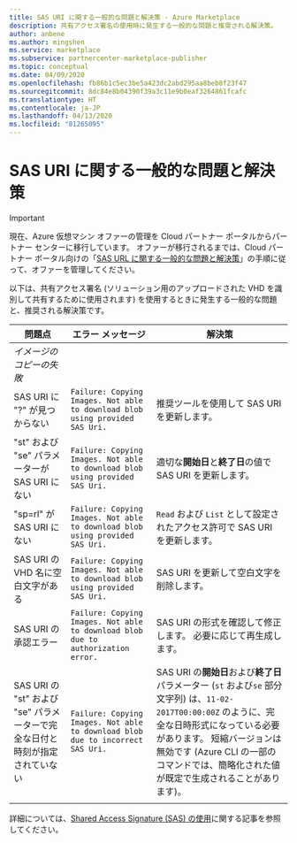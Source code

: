 ```yaml
---
title: SAS URI に関する一般的な問題と解決策 - Azure Marketplace
description: 共有アクセス署名の使用時に発生する一般的な問題と推奨される解決策。
author: anbene
ms.author: mingshen
ms.service: marketplace
ms.subservice: partnercenter-marketplace-publisher
ms.topic: conceptual
ms.date: 04/09/2020
ms.openlocfilehash: fb86b1c5ec3be5a423dc2abd295aa8beb8f23f47
ms.sourcegitcommit: 8dc84e8b04390f39a3c11e9b0eaf3264861fcafc
ms.translationtype: HT
ms.contentlocale: ja-JP
ms.lasthandoff: 04/13/2020
ms.locfileid: "81265095"
---
```

# <a name="common-sas-uri-issues-and-fixes"></a>SAS URI に関する一般的な問題と解決策

> [!IMPORTANT]
> 現在、Azure 仮想マシン オファーの管理を Cloud パートナー ポータルからパートナー センターに移行しています。 オファーが移行されるまでは、Cloud パートナー ポータル向けの「[SAS URL に関する一般的な問題と解決策](https://docs.microsoft.com/azure/marketplace/cloud-partner-portal/virtual-machine/cpp-common-sas-url-issues)」の手順に従って、オファーを管理してください。

以下は、共有アクセス署名 (ソリューション用のアップロードされた VHD を識別して共有するために使用されます) を使用するときに発生する一般的な問題と、推奨される解決策です。

| **問題点** | **エラー メッセージ** | **解決策** |
| --------- | ------------------- | ------- |
| *イメージのコピーの失敗* |  |  |
| SAS URI に "?" が見つからない | `Failure: Copying Images. Not able to download blob using provided SAS Uri.` | 推奨ツールを使用して SAS URI を更新します。 |
| "st" および "se" パラメーターが SAS URI にない | `Failure: Copying Images. Not able to download blob using provided SAS Uri.` | 適切な**開始日**と**終了日**の値で SAS URI を更新します。 |
| "sp=rl" が SAS URI にない | `Failure: Copying Images. Not able to download blob using provided SAS Uri.` | `Read` および `List` として設定されたアクセス許可で SAS URI を更新します。 |
| SAS URI の VHD 名に空白文字がある | `Failure: Copying Images. Not able to download blob using provided SAS Uri.` | SAS URI を更新して空白文字を削除します。 |
| SAS URI の承認エラー | `Failure: Copying Images. Not able to download blob due to authorization error.` | SAS URI の形式を確認して修正します。 必要に応じて再生成します。 |
| SAS URI の "st" および "se" パラメーターで完全な日付と時刻が指定されていない | `Failure: Copying Images. Not able to download blob due to incorrect SAS Uri.` | SAS URI の**開始日**および**終了日**パラメーター (`st` および`se` 部分文字列) は、`11-02-2017T00:00:00Z` のように、完全な日時形式になっている必要があります。 短縮バージョンは無効です (Azure CLI の一部のコマンドでは、簡略化された値が既定で生成されることがあります)。 |
|  |  |  |

詳細については、[Shared Access Signature (SAS) の使用](https://azure.microsoft.com/documentation/articles/storage-dotnet-shared-access-signature-part-1/)に関する記事を参照してください。
